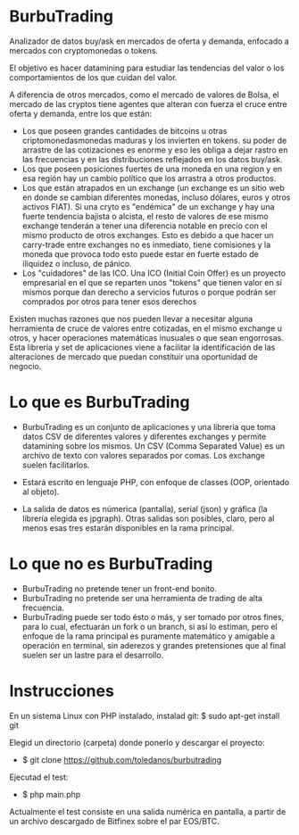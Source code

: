 # BurbuTrading
Analizador de datos buy/ask en mercados de oferta y demanda, enfocado a mercados con cryptomonedas o tokens.

El objetivo es hacer datamining para estudiar las tendencias del valor o los comportamientos de los que cuidan del valor.

A diferencia de otros mercados, como el mercado de valores de Bolsa, el mercado de las cryptos tiene agentes que alteran con fuerza el cruce entre oferta y demanda, entre los que están:
- Los que poseen grandes cantidades de bitcoins u otras criptomonedasmonedas maduras y los invierten en tokens. su poder de arrastre de las cotizaciones es enorme y eso les obliga a dejar rastro en las frecuencias y en las distribuciones reflejados en los datos buy/ask.
- Los que poseen posiciones fuertes de una moneda en una region y en esa región hay un cambio político que los arrastra a otros productos. 
- Los que están atrapados en un exchange (un exchange es un sitio web en donde se cambian diferentes monedas, incluso dólares, euros y otros activos FIAT). Si una cryto es "endémica" de un exchange y hay una fuerte tendencia bajista o alcista, el resto de valores de ese mismo exchange tenderán a tener una diferencia notable en precio con el mismo producto de otros exchanges. Esto es debido a que hacer un carry-trade entre exchanges no es inmediato, tiene comisiones y la moneda que provoca todo esto puede estar en fuerte estado de iliquidez o incluso, de pánico.
- Los "cuidadores" de las ICO. Una ICO (Initial Coin Offer) es un proyecto empresarial en el que se reparten unos "tokens" que tienen valor en sí mismos porque dan derecho a servicios futuros o porque podrán ser comprados por otros para tener esos derechos

Existen muchas razones que nos pueden llevar a necesitar alguna herramienta de cruce de valores entre cotizadas, en el mismo exchange u otros, y hacer operaciones matemáticas inusuales o que sean engorrosas. Esta libreria y set de aplicaciones viene a facilitar la identificación de las alteraciones de mercado que puedan constituir una oportunidad de negocio.

# Lo que es BurbuTrading
- BurbuTrading es un conjunto de aplicaciones y una librería que toma datos CSV de diferentes valores y diferentes exchanges y permite datamining sobre los mismos. Un CSV (Comma Separated Value) es un archivo de texto con valores separados por comas. Los exchange suelen facilitarlos.

- Estará escrito en lenguaje PHP, con enfoque de classes (OOP, orientado al objeto).

- La salida de datos es númerica (pantalla), serial (json) y gráfica (la librería elegida es jpgraph). Otras salidas son posibles, claro, pero al menos esas tres estarán disponibles en la rama principal.

# Lo que no es BurbuTrading
- BurbuTrading no pretende tener un front-end bonito. 
- BurbuTrading no pretende ser una herramienta de trading de alta frecuencia. 
- BurbuTrading puede ser todo ésto o más, y ser tomado por otros fines, para lo cual, efectuarán un fork o un branch, si así lo estiman, pero el enfoque de la rama principal es puramente matemático y amigable a operación en terminal, sin aderezos y grandes pretensiones que al final suelen ser un lastre para el desarrollo.

# Instrucciones

En un sistema Linux con PHP instalado, instalad git:
$ sudo apt-get install git

Elegid un directorio (carpeta) donde ponerlo y descargar el proyecto:
- $ git clone https://github.com/toledanos/burbutrading

Ejecutad el test:
- $ php main.php  

Actualmente el test consiste en una salida numérica en pantalla, a partir de un archivo descargado de Bitfinex sobre el par EOS/BTC.



